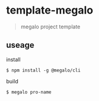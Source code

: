 # template-megalo

> megalo project template

## useage

install

```
$ npm install -g @megalo/cli
```

build

```
$ megalo pro-name
```